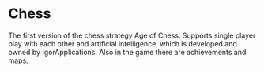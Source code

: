 # Chess

The first version of the chess strategy Age of Chess. Supports single player play with each other and artificial intelligence, which is developed and owned by IgorApplications. Also in the game there are achievements and maps.
